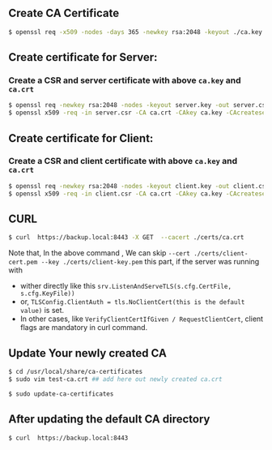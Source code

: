 ## Create CA Certificate
```bash
$ openssl req -x509 -nodes -days 365 -newkey rsa:2048 -keyout ./ca.key -out ./ca.crt -subj "/CN=backup.local/O=kubedb"
```

## Create certificate for Server:

### Create a CSR and server certificate with above `ca.key` and `ca.crt`

```bash
$ openssl req -newkey rsa:2048 -nodes -keyout server.key -out server.csr -subj "/CN=backup.local"
$ openssl x509 -req -in server.csr -CA ca.crt -CAkey ca.key -CAcreateserial -out server.crt -days 365 -extfile ./altsubj.ext
```

## Create certificate for Client:

### Create a CSR and client certificate with above `ca.key` and `ca.crt`
```bash
$ openssl req -newkey rsa:2048 -nodes -keyout client.key -out client.csr -subj "/CN=clients"
$ openssl x509 -req -in client.csr -CA ca.crt -CAkey ca.key -CAcreateserial -out client.crt -days 365 -extfile altsubj.ext
```
## CURL
```bash
$ curl  https://backup.local:8443 -X GET  --cacert ./certs/ca.crt
```
Note that, In the above command , We can skip `--cert ./certs/client-cert.pem --key ./certs/client-key.pem` this part, if the server was running with

- wither directly like this `srv.ListenAndServeTLS(s.cfg.CertFile, s.cfg.KeyFile))`
- or, `TLSConfig.ClientAuth = tls.NoClientCert(this is the default value)` is set.
- In other cases, like `VerifyClientCertIfGiven / RequestClientCert`, client flags are mandatory in curl command.

## Update Your newly created CA

```bash
$ cd /usr/local/share/ca-certificates
$ sudo vim test-ca.crt ## add here out newly created ca.crt

$ sudo update-ca-certificates
```

## After updating the default CA directory
```bash
$ curl  https://backup.local:8443
```

